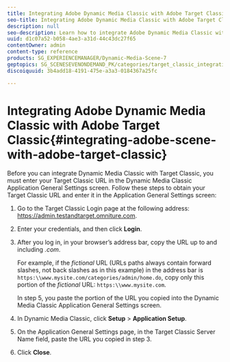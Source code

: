 ```yaml
---
title: Integrating Adobe Dynamic Media Classic with Adobe Target Classic
seo-title: Integrating Adobe Dynamic Media Classic with Adobe Target Classic
description: null
seo-description: Learn how to integrate Adobe Dynamic Media Classic with Adobe Target Classic.
uuid: d1c07a52-b058-4ae3-a31d-44c43dc27f65
contentOwner: admin
content-type: reference
products: SG_EXPERIENCEMANAGER/Dynamic-Media-Scene-7
geptopics: SG_SCENESEVENONDEMAND_PK/categories/target_classic_integration
discoiquuid: 3b4add18-4191-475e-a3a3-0184367a25fc

---
```


# Integrating Adobe Dynamic Media Classic with Adobe Target Classic{#integrating-adobe-scene-with-adobe-target-classic}

Before you can integrate Dynamic Media Classic with Target Classic, you must enter your Target Classic URL in the Dynamic Media Classic Application General Settings screen. Follow these steps to obtain your Target Classic URL and enter it in the Application General Settings screen:

1. Go to the Target Classic Login page at the following address: https://admin.testandtarget.omniture.com.
1. Enter your credentials, and then click **Login**.
1. After you log in, in your browser’s address bar, copy the URL up to and including *.com*.

   For example, if the *fictional* URL (URLs paths always contain forward slashes, not back slashes as in this example) in the address bar is `https:\\www.mysite.com/categories/admin/home.do`, copy only this portion of the *fictional* URL: `https:\\www.mysite.com`.

   In step 5, you paste the portion of the URL you copied into the Dynamic Media Classic Application General Settings screen.

1. In Dynamic Media Classic, click **Setup** &gt; **Application Setup**.
1. On the Application General Settings page, in the Target Classic Server Name field, paste the URL you copied in step 3.
1. Click **Close**.


